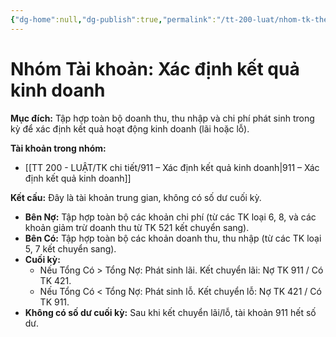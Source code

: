 ```yaml
---
{"dg-home":null,"dg-publish":true,"permalink":"/tt-200-luat/nhom-tk-theo-tt/nhom-9-xd-kqkd/","dgPassFrontmatter":true,"noteIcon":""}
---
```



# Nhóm Tài khoản: Xác định kết quả kinh doanh

**Mục đích:** Tập hợp toàn bộ doanh thu, thu nhập và chi phí phát sinh trong kỳ để xác định kết quả hoạt động kinh doanh (lãi hoặc lỗ).

**Tài khoản trong nhóm:**
*   [[TT 200 - LUẬT/TK chi tiết/911 – Xác định kết quả kinh doanh\|911 – Xác định kết quả kinh doanh]]

**Kết cấu:** Đây là tài khoản trung gian, không có số dư cuối kỳ.
*   **Bên Nợ:** Tập hợp toàn bộ các khoản chi phí (từ các TK loại 6, 8, và các khoản giảm trừ doanh thu từ TK 521 kết chuyển sang).
*   **Bên Có:** Tập hợp toàn bộ các khoản doanh thu, thu nhập (từ các TK loại 5, 7 kết chuyển sang).
*   **Cuối kỳ:**
    *   Nếu Tổng Có > Tổng Nợ: Phát sinh lãi. Kết chuyển lãi: Nợ TK 911 / Có TK 421.
    *   Nếu Tổng Có < Tổng Nợ: Phát sinh lỗ. Kết chuyển lỗ: Nợ TK 421 / Có TK 911.
*   **Không có số dư cuối kỳ:** Sau khi kết chuyển lãi/lỗ, tài khoản 911 hết số dư.